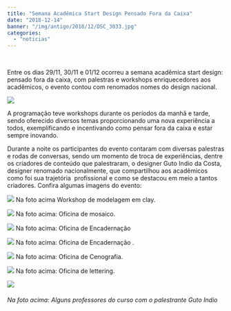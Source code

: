 ```yaml
---
title: "Semana Acadêmica Start Design Pensado Fora da Caixa"
date: "2018-12-14"
banner: "/img/antigo/2018/12/DSC_3033.jpg"
categories: 
  - "noticias"
---
```


 



Entre os dias 29/11, 30/11 e 01/12 ocorreu a semana acadêmica start design: pensado fora da caixa, com palestras e workshops enriquecedores aos acadêmicos, o evento contou com renomados nomes do design nacional.


<!--more-->

![](/img/antigo/2018/11/44855824_733091880359091_2327831.gif)


A programação teve workshops durante os períodos da manhã e tarde,  sendo oferecido diversos temas proporcionando uma nova experiência a todos, exemplificando e incentivando como pensar fora da caixa e estar sempre inovando.

Durante a noite os participantes do evento contaram com diversas palestras e rodas de conversas, sendo um momento de troca de experiências, dentre os criadores de conteúdo que palestraram, o designer Guto Indio da Costa, designer renomado nacionalmente, que compartilhou aos acadêmicos como foi sua trajetória  profissional e como se destacou em meio a tantos criadores. Confira algumas imagens do evento:

![](/img/antigo/2018/12/DSC_3033.jpg) Na foto acima Workshop de modelagem em clay.

![](/img/antigo/2018/12/DSC_3043.jpg) Na foto acima: Oficina de mosaico.

![](/img/antigo/2018/12/DSC_3066.jpg) Na foto acima: Oficina de Encadernação

![](/img/antigo/2018/12/DSC_3097.jpg) Na foto acima: Oficina de Encadernação .

![](/img/antigo/2018/12/DSC_3136.jpg) Na foto acima: Oficina de Cenografia.

![](/img/antigo/2018/12/DSC_3165.jpg) Na foto acima: Oficina de lettering.

![](/img/antigo/2018/12/DSC_3497.jpg)

###### Na foto acima: Alguns professores do curso com o palestrante Guto Indio
